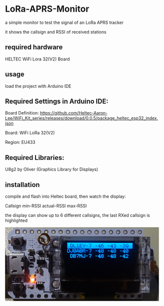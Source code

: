 # LoRa-APRS-Monitor
a simple monitor to test the signal of an LoRa APRS tracker

it shows the callsign and RSSI of received stations

## required hardware
HELTEC WiFi Lora 32(V2) Board

## usage
load the project with Arduino IDE

## Required Settings in Arduino IDE:
Board Definition: https://github.com/Heltec-Aaron-Lee/WiFi_Kit_series/releases/download/0.0.5/package_heltec_esp32_index.json

Board: WiFi LoRa 32(V2)

Region: EU433

## Required Libraries:
U8g2 by Oliver (Graphics Library for Displays)

## installation
compile and flash into Heltec board, then watch the display:

Callsign   min-RSSI   actual-RSSI   max-RSSI

the display can show up to 6 different callsigns, the last RXed callsign is highlighted

![alt text](https://github.com/dj0abr/LoRa-APRS-Monitor/blob/main/hmon.png)
